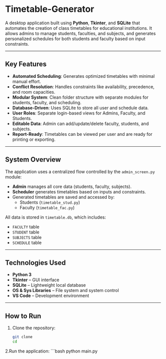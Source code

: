 # Timetable-Generator
A desktop application built using **Python**, **Tkinter**, and **SQLite** that automates the creation of class timetables for educational institutions. It allows admins to manage students, faculties, and subjects, and generates personalized schedules for both students and faculty based on input constraints.

---

## Key Features
- **Automated Scheduling**: Generates optimized timetables with minimal manual effort.
- **Conflict Resolution**: Handles constraints like availability, precedence, and room capacities.
- **Modular System**: Clean folder structure with separate modules for students, faculty, and scheduling.
- **Database-Driven**: Uses SQLite to store all user and schedule data.
- **User Roles**: Separate login-based views for Admins, Faculty, and Students.
- **Editable Data**: Admin can add/update/delete faculty, students, and subjects.
- **Report-Ready**: Timetables can be viewed per user and are ready for printing or exporting.

---

## System Overview
The application uses a centralized flow controlled by the `admin_screen.py` module:
- **Admin** manages all core data (students, faculty, subjects).
- **Scheduler** generates timetables based on inputs and constraints.
- Generated timetables are saved and accessed by:
  - Students (`timetable_stud.py`)
  - Faculty (`timetable_fac.py`)

All data is stored in `timetable.db`, which includes:
- `FACULTY` table
- `STUDENT` table
- `SUBJECTS` table
- `SCHEDULE` table

---

## Technologies Used
- **Python 3**
- **Tkinter** – GUI interface
- **SQLite** – Lightweight local database
- **OS & Sys Libraries** – File system and system control
- **VS Code** – Development environment

---

## How to Run

1. Clone the repository:
   ```bash
   git clone 
   cd 
2.Run the application: 
    ```bash
   python main.py